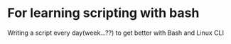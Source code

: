 # For learning scripting with bash

Writing a script every day(week...??) to get better with Bash and Linux CLI

